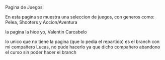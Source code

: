 Pagina de Juegos

En esta pagina se muestra una seleccion de juegos, con generos como: Pelea, Shooters y Accion/Aventura

la pagina la hice yo, Valentin Carcabelo

lo unico que no tiene la pagina (que lo pedia el repartido) es el branch con mi compañero Lucas, no pude hacerlo ya que dicho compañero abandono el curso sin poder hacer el branch